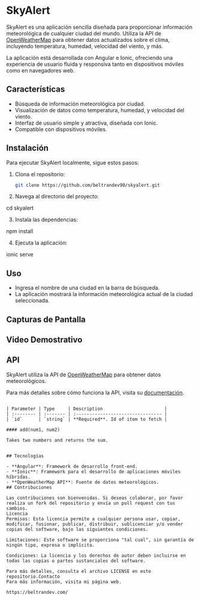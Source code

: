 # SkyAlert

SkyAlert es una aplicación sencilla diseñada para proporcionar información meteorológica de cualquier ciudad del mundo. Utiliza la API de [OpenWeatherMap](https://api.openweathermap.org/) para obtener datos actualizados sobre el clima, incluyendo temperatura, humedad, velocidad del viento, y más.

La aplicación está desarrollada con Angular e Ionic, ofreciendo una experiencia de usuario fluida y responsiva tanto en dispositivos móviles como en navegadores web.

## Características

- Búsqueda de información meteorológica por ciudad.
- Visualización de datos como temperatura, humedad, y velocidad del viento.
- Interfaz de usuario simple y atractiva, diseñada con Ionic.
- Compatible con dispositivos móviles.



## Instalación

Para ejecutar SkyAlert localmente, sigue estos pasos:

1. Clona el repositorio:
   ```bash
   git clone https://github.com/beltrandev90/skyalert.git

2. Navega al directorio del proyecto:

cd skyalert

3. Instala las dependencias:

npm install

4. Ejecuta la aplicación:

ionic serve

    
## Uso

- Ingresa el nombre de una ciudad en la barra de búsqueda.
- La aplicación mostrará la información meteorológica actual de la ciudad seleccionada.
## Capturas de Pantalla
## Video Demostrativo
## API

SkyAlert utiliza la API de [OpenWeatherMap](https://api.openweathermap.org/) para obtener datos meteorológicos.

Para más detalles sobre cómo funciona la API, visita su [documentación](https://openweathermap.org/api).

```

| Parameter | Type     | Description                       |
| :-------- | :------- | :-------------------------------- |
| `id`      | `string` | **Required**. Id of item to fetch |

#### add(num1, num2)

Takes two numbers and returns the sum.


## Tecnologías

- **Angular**: Framework de desarrollo front-end.
- **Ionic**: Framework para el desarrollo de aplicaciones móviles híbridas.
- **OpenWeatherMap API**: Fuente de datos meteorológicos.
## Contribuciones

Las contribuciones son bienvenidas. Si deseas colaborar, por favor realiza un fork del repositorio y envía un pull request con tus cambios.
Licencia
Permisos: Esta licencia permite a cualquier persona usar, copiar, modificar, fusionar, publicar, distribuir, sublicenciar y/o vender copias del software, bajo las siguientes condiciones.

Limitaciones: Este software se proporciona "tal cual", sin garantía de ningún tipo, expresa o implícita.

Condiciones: La licencia y los derechos de autor deben incluirse en todas las copias o partes sustanciales del software.

Para más detalles, consulta el archivo LICENSE en este repositorio.Contacto
Para más información, visita mi página web.

https://beltrandev.com/